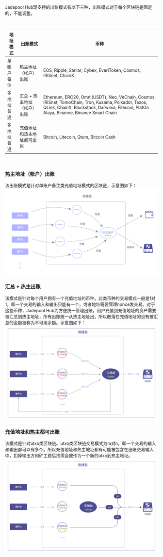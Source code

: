 Jadepool Hub现支持的出账模式有以下三种，出账模式对于每个区块链是固定的，不能调整。

<br>

地址模式 | 出账模式 | 币种 
--------- | --------- | -------  
单账户备注 | 热主地址（帐户）出账 | EOS, Ripple, Stellar, Cybex, EveriToken, Cosmos, IRISnet, ChainX
多地址普通 | 汇总 + 热主地址（帐户）出账 | Ethereum, ERC20, Omni(USDT), Neo, VeChain, Cosmos, IRISnet, TomoChain, Tron, Kusama, Polkadot, Tezos, QLink, ChainX, Blockstack, Darwinia, Filecoin, PlatOn Alaya, Binance, Binance Smart Chain
多地址普通 | 充值地址和热主地址都可出账 | Bitcoin, Litecoin, Qtum, Bitcoin Cash

<br>

### 热主地址（帐户）出账
该出账模式是针对单账户备注类充值地址模式的区块链，示意图如下：
![](image/only-main-transfer.png)

### 汇总 + 热主出账
该模式是针对每个用户拥有一个充值地址的币种，此类币种的交易模式一般是1对1，即一个交易的输入和输出只能有一个，或者地址需要管理nonce发交易。对于这些币种，Jadepool Hub为方便统一管理出账，用户充值到充值地址的资产需要被汇总到热主地址，所有出账统一从热主地址出。所以散落在充值地址的没有被汇总的金额被称为不可用余额。示意图如下：
![](image/混币ETH托管示意图.png)

### 充值地址和热主都可出账
该模式是针对utxo类区块链。utxo类区块链交易模式为m对n，即一个交易的输入和输出都可以有多个。所以充值地址和热主地址都有可能被包含在出账交易输入中，扣掉输出方和矿工费后找零会被作为一个新的utxo到热主地址。
![](image/混币BTC托管示意图.png)
